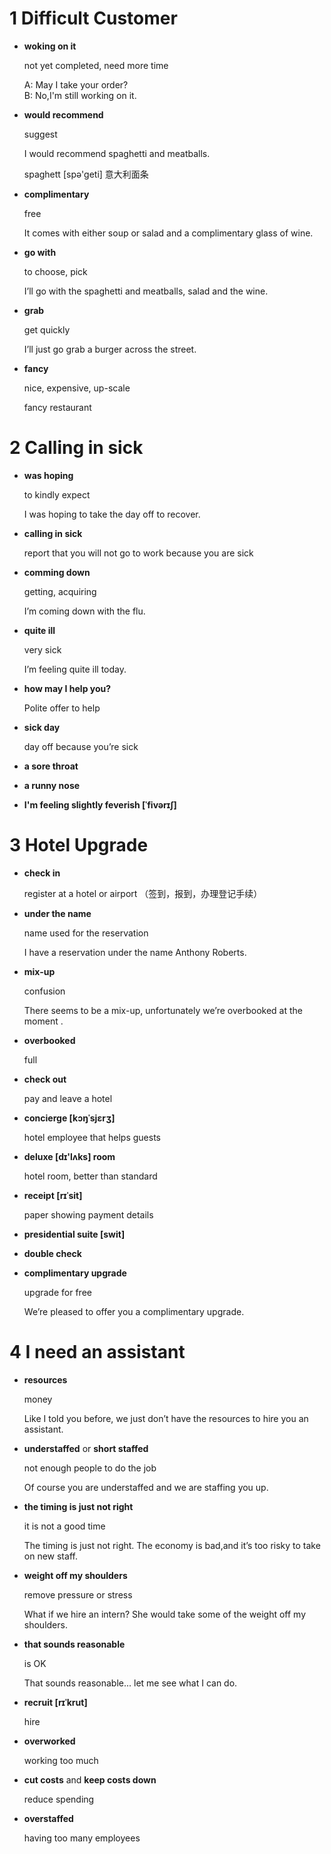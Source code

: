1 Difficult Customer
====================

+  **woking on it**  
    
    not yet completed, need more time

    >
    A: May I take your order?  
    B: No,I'm still working on it.

+   **would recommend**

    suggest
    
    >
    I would recommend spaghetti and meatballs.
    >
    spaghett [spə'ɡeti] 意大利面条  
    
+  **complimentary**

    free
    
    >
    It comes with either soup or salad and a complimentary glass of wine.
    
+  **go with**

    to choose, pick

    >
    I’ll go with the spaghetti and meatballs, salad and the wine.

+  **grab**

    get quickly
    
    >
    I’ll just go grab a burger across the street.

+  **fancy**

    nice, expensive, up-scale
    
    >
    fancy restaurant


2 Calling in sick
=================

+   **was hoping**

    to kindly expect
    
    >
    I was hoping to take the day off to recover.

+   **calling in sick**

    report that you will not go to work because you are sick

+   **comming down**

    getting, acquiring
    
    >
    I’m coming down with the flu.

+   **quite ill**

    very sick
    
    >
    I’m feeling quite ill today.

+   **how may I help you?**

    Polite offer to help

+   **sick day**

    day off because you’re sick

+   **a sore throat**

+   **a runny nose**

+   **I'm feeling slightly feverish  [ˈfivərɪʃ]**   


3 Hotel Upgrade
===============

+   **check in**

    register at a hotel or airport （签到，报到，办理登记手续）

+   **under the name**

    name used for the reservation
    
    >
    I have a reservation under the name Anthony Roberts.

+   **mix-up**

    confusion
    
    >
    There seems to be a mix-up, unfortunately we’re overbooked at the moment .

+   **overbooked**

    full
    
+   **check out**

    pay and leave a hotel

+   **concierge [kɔŋˈsjɛrʒ]**

    hotel employee that helps guests

+   **deluxe [dɪ'lʌks] room**

    hotel room, better than standard

+   **receipt  [rɪˈsit]**

    paper showing payment details

+   **presidential suite  [swit]**

+   **double check**

+   **complimentary upgrade**

    upgrade for free
    
    >
    We’re pleased to offer you a complimentary upgrade.


4 I need an assistant
=====================

+   **resources** 

    money
    
    >
    Like I told you before, we just don’t have the resources to hire you an assistant.

+   **understaffed** or **short staffed**

    not enough people to do the job

    >
    Of course you are understaffed and we are staffing you up.	
    
+   **the timing is just not right**

    it is not a good time
    
    >
    The timing is just not right. The economy is bad,and it’s too risky to take on new staff.

+   **weight off my shoulders**

    remove pressure or stress
    
    >
    What if we hire an intern? She would take some of the weight off my shoulders.

+   **that sounds reasonable**

    is OK
    
    >
    That sounds reasonable... let me see what I can do.

+   **recruit [rɪˈkrut]**

    hire

+   **overworked**

    working too much
    
+   **cut costs** and **keep costs down**

    reduce spending
    
+   **overstaffed**

    having too many employees


















